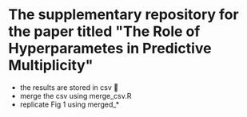 # The supplementary repository for the paper titled "The Role of Hyperparametes in Predictive Multiplicity"

* the results are stored in csv 📁
* merge the csv using merge_csv.R
* replicate Fig 1 using merged_*
